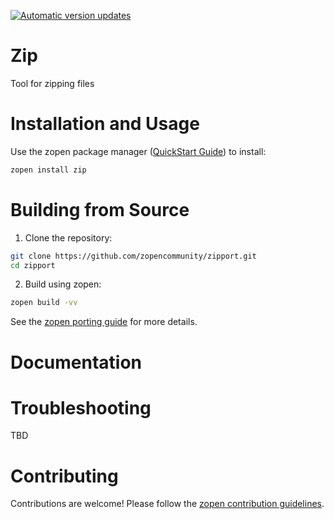 [![Automatic version updates](https://github.com/ZOSOpenTools/zipport/actions/workflows/bump.yml/badge.svg)](https://github.com/ZOSOpenTools/zipport/actions/workflows/bump.yml)

# Zip

Tool for zipping files

# Installation and Usage

Use the zopen package manager ([QuickStart Guide](https://zopen.community/#/Guides/QuickStart)) to install:
```bash
zopen install zip
```

# Building from Source

1. Clone the repository:
```bash
git clone https://github.com/zopencommunity/zipport.git
cd zipport
```
2. Build using zopen:
```bash
zopen build -vv
```

See the [zopen porting guide](https://zopen.community/#/Guides/Porting) for more details.

# Documentation


# Troubleshooting
TBD

# Contributing
Contributions are welcome! Please follow the [zopen contribution guidelines](https://github.com/zopencommunity/meta/blob/main/CONTRIBUTING.md).
